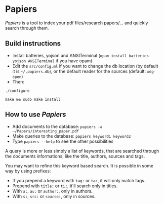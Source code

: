 # Papiers

*Papiers* is a tool to index your pdf files/research papers/… and quickly search through them.

## Build instructions

- Install batteries, yojson and ANSITerminal (`opam install batteries yojson ANSITerminal` if you have opam)
- Edit the `src/config.ml` if you want to change the db location (by default it is `~/.papiers.db`), or the default reader for the sources (default: `xdg-open`)
- Then:
```
./configure

make && sudo make install
```

## How to use *Papiers*

- Add documents to the database: `papiers -a ~/Papers/interesting_paper.pdf`
- Make queries to the database: `papiers keyword1 keyword2`
- Type `papiers --help` to see the other possibilities

A query is more or less simply a list of keywords, that are searched through the
documents informations, like the title, authors, sources and tags.

You may want to refine this keyword based search. It is possible in some way by
using prefixes:

- If you prepend a keyword with `tag:` or `ta:`, it will only match tags.
- Prepend with `title:` or `ti:`, it'll search only in titles.
- With `a:`, `au:` or `author:`, only in authors.
- With `s:`, `src:` or `source:`, only in sources.
